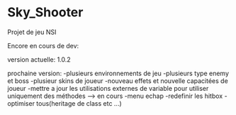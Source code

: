 # Sky_Shooter

Projet de jeu NSI

Encore en cours de dev:

version actuelle: 1.0.2

prochaine version:
-plusieurs environnements de jeu
-plusieurs type enemy et boss
-plusieur skins de joueur
-nouveau effets et nouvelle capacitées de joueur
-mettre a jour les utilisations externes de variable pour utiliser uniquement des méthodes --> en cours
-menu echap
-redefinir les hitbox
-optimiser tous(heritage de class etc ...)
